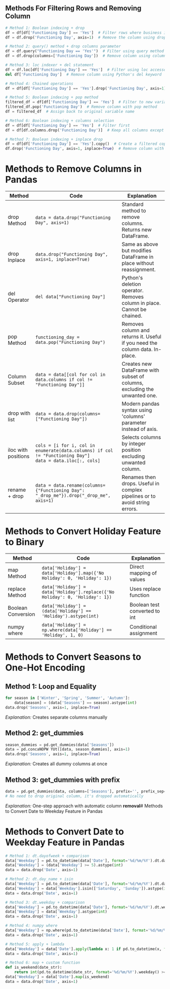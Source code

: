## Methods For Filtering Rows and Removing Column

```python
# Method 1: Boolean indexing + drop
df = df[df['Functioning Day'] == 'Yes']  # Filter rows where business is open
df = df.drop('Functioning Day', axis=1)  # Remove the column using drop method

# Method 2: query() method + drop columns parameter
df = df.query("Functioning Day == 'Yes'")  # Filter using query method
df = df.drop(columns=['Functioning Day'])  # Remove column using columns parameter

# Method 3: loc indexer + del statement
df = df.loc[df['Functioning Day'] == 'Yes']  # Filter using loc accessor
del df['Functioning Day']  # Remove column using Python's del keyword

# Method 4: Chained operations
df = df[df['Functioning Day'] == 'Yes'].drop('Functioning Day', axis=1)  # Filter and remove in one line

# Method 5: Boolean indexing + pop method
filtered_df = df[df['Functioning Day'] == 'Yes']  # Filter to new variable
filtered_df.pop('Functioning Day')  # Remove column with pop method
df = filtered_df  # Assign back to original variable name

# Method 6: Boolean indexing + columns selection
df = df[df['Functioning Day'] == 'Yes']  # Filter first
df = df[df.columns.drop('Functioning Day')]  # Keep all columns except specified one

# Method 7: Boolean indexing + inplace drop
df = df[df['Functioning Day'] == 'Yes'].copy()  # Create a filtered copy
df.drop('Functioning Day', axis=1, inplace=True)  # Remove column with inplace parameter
```

# Methods to Remove Columns in Pandas

|Method|Code|Explanation|
|---|---|---|
|drop Method|`data = data.drop("Functioning Day", axis=1)`|Standard method to remove columns. Returns new DataFrame.|
|drop Inplace|`data.drop("Functioning Day", axis=1, inplace=True)`|Same as above but modifies DataFrame in place without reassignment.|
|del Operator|`del data["Functioning Day"]`|Python's deletion operator. Removes column in place. Cannot be chained.|
|pop Method|`functioning_day = data.pop("Functioning Day")`|Removes column and returns it. Useful if you need the column data. In-place.|
|Column Subset|`data = data[[col for col in data.columns if col != "Functioning Day"]]`|Creates new DataFrame with subset of columns, excluding the unwanted one.|
|drop with list|`data = data.drop(columns=["Functioning Day"])`|Modern pandas syntax using 'columns' parameter instead of axis.|
|iloc with positions|`cols = [i for i, col in enumerate(data.columns) if col != "Functioning Day"]`<br>`data = data.iloc[:, cols]`|Selects columns by integer position excluding unwanted column.|
|rename + drop|`data = data.rename(columns={"Functioning Day": "_drop_me"}).drop("_drop_me", axis=1)`|Renames then drops. Useful in complex pipelines or to avoid string errors.|
# Methods to Convert Holiday Feature to Binary

|Method|Code|Explanation|
|---|---|---|
|map Method|`data['Holiday'] = data['Holiday'].map({'No Holiday': 0, 'Holiday': 1})`|Direct mapping of values|
|replace Method|`data['Holiday'] = data['Holiday'].replace({'No Holiday': 0, 'Holiday': 1})`|Uses replace function|
|Boolean Conversion|`data['Holiday'] = (data['Holiday'] == 'Holiday').astype(int)`|Boolean test converted to int|
|numpy where|`data['Holiday'] = np.where(data['Holiday'] == 'Holiday', 1, 0)`|Conditional assignment|

# Methods to Convert Seasons to One-Hot Encoding

## Method 1: Loop and Equality

```python
for season in ['Winter', 'Spring', 'Summer', 'Autumn']:
    data[season] = (data['Seasons'] == season).astype(int)
data.drop('Seasons', axis=1, inplace=True)
```

_Explanation:_ Creates separate columns manually

## Method 2: get_dummies

```python
season_dummies = pd.get_dummies(data['Seasons'])
data = pd.concaNOPW YUt([data, season_dummies], axis=1)
data.drop('Seasons', axis=1, inplace=True)
```

_Explanation:_ Creates all dummy columns at once

## Method 3: get_dummies with prefix

```python
data = pd.get_dummies(data, columns=['Seasons'], prefix='', prefix_sep='')
# No need to drop original column, it's dropped automatically
```

_Explanation:_ One-step approach with automatic column **removal**# Methods to Convert Date to Weekday Feature in Pandas
# Methods to Convert Date to Weekday Feature in Pandas

```python
# Method 1: dt.dayofweek + comparison
data['Weekday'] = pd.to_datetime(data['Date'], format='%d/%m/%Y').dt.dayofweek
data['Weekday'] = (data['Weekday'] >= 5).astype(int)
data = data.drop('Date', axis=1)

# Method 2: dt.day_name + isin
data['Weekday'] = pd.to_datetime(data['Date'], format='%d/%m/%Y').dt.day_name()
data['Weekday'] = data['Weekday'].isin(['Saturday', 'Sunday']).astype(int)
data = data.drop('Date', axis=1)

# Method 3: dt.weekday + comparison
data['Weekday'] = pd.to_datetime(data['Date'], format='%d/%m/%Y').dt.weekday > 4
data['Weekday'] = data['Weekday'].astype(int)
data = data.drop('Date', axis=1)

# Method 4: numpy where
data['Weekday'] = np.where(pd.to_datetime(data['Date'], format='%d/%m/%Y').dt.dayofweek >= 5, 1, 0)
data = data.drop('Date', axis=1)

# Method 5: apply + lambda
data['Weekday'] = data['Date'].apply(lambda x: 1 if pd.to_datetime(x, format='%d/%m/%Y').weekday() >= 5 else 0)
data = data.drop('Date', axis=1)

# Method 6: map + custom function
def is_weekend(date_str):
    return int(pd.to_datetime(date_str, format='%d/%m/%Y').weekday() >= 5)
data['Weekday'] = data['Date'].map(is_weekend)
data = data.drop('Date', axis=1)
```

